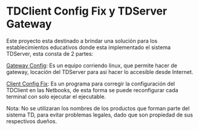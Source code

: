 # TDClient Config Fix y TDServer Gateway

Este proyecto esta destinado a brindar una solución para los establecimientos educativos donde esta implementado el sistema TDServer, esta consta de 2 partes:

[Gateway Config](Gateway): Es un equipo corriendo linux, que permite hacer de gateway, locación del TDServer para asi hacer lo accesible desde Internet.

[Client Config Fix](Client): Es un programa para corregir la configuración del TDClient en las Netbooks, de esta forma se puede reconfigurar cada terminal con solo ejecutar el ejecutable.

Nota: No se utilizaran los nombres de los productos que forman parte del sistema TD, para evitar problemas legales, dado que son propiedad de sus respectivos dueños.
